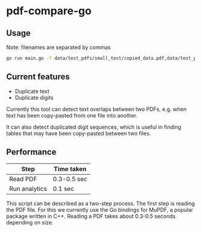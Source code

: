 # pdf-compare-go

## Usage
Note: filenames are separated by commas
```zsh
go run main.go -f data/test_pdfs/small_test/copied_data.pdf,data/test_pdfs/small_test/orig_data.pdf
```

## Current features

- Duplicate text
- Duplicate digits 

Currently this tool can detect text overlaps between two PDFs, e.g. when text has been copy-pasted from one file into another.

It can also detect duplicated digit sequences, which is useful in finding tables that may have been copy-pasted between two files.

## Performance

| Step 				| Time taken  |
| ----------------- | ----------- |
| Read PDF 			| 0.3-0.5 sec |
| Run analytics 	| 0.1 sec     |

This script can be described as a two-step process. The first step is reading the PDF file. For this we currently use the Go bindings for MuPDF, a popular package written in C++. Reading a PDF takes about 0.3-0.5 seconds depending on size.